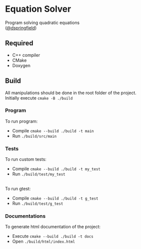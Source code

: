 # Equation Solver
Program solving quadratic equations<br> ([@dspringfield](t.me/dspringfield))

## Required
* C++ compiler
* CMake
* Doxygen

## Build
All manipulations should be done in the root folder of the project. <br>
Initially execute `cmake -B ./build`
 
 ### Program
 To run program:
 * Compile `cmake --build ./build -t main`
 * Run `./build/src/main`
 
 ### Tests
 To run custom tests:
 * Compile `cmake --build ./build -t my_test`
 * Run `./build/test/my_test` <br><br>
 
 To run gtest:
  * Compile `cmake --build ./build -t g_test`
  * Run `./build/test/g_test` 
 
 ### Documentations
 To generate html documentation of the project:
 * Execute `cmake --build ./build -t docs`
 * Open `./build/html/index.html`
